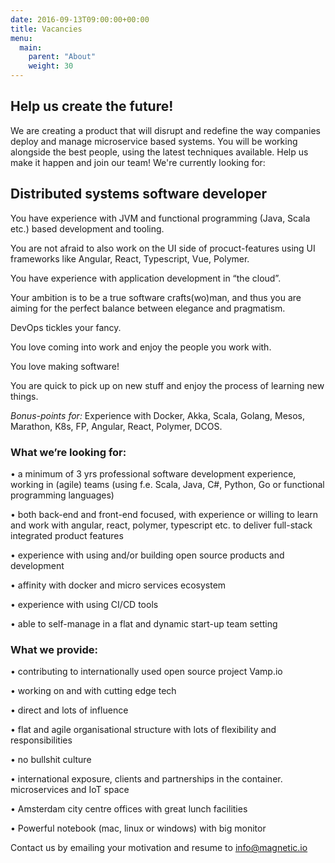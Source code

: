 ```yaml
---
date: 2016-09-13T09:00:00+00:00
title: Vacancies
menu:
  main:
    parent: "About"
    weight: 30
---
```

## Help us create the future!

We are creating a product that will disrupt and redefine the way companies deploy and manage microservice based systems. You will be working alongside the best people, using the latest techniques available. Help us make it happen and join our team! We're currently looking for:

## Distributed systems software developer

You have experience with JVM and functional programming (Java, Scala etc.) based development and tooling.

You are not afraid to also work on the UI side of procuct-features using UI frameworks like Angular, React, Typescript, Vue, Polymer.

You have experience with application development in “the cloud”.

Your ambition is to be a true software crafts(wo)man, and thus you are aiming for the perfect balance between elegance and pragmatism.

DevOps tickles your fancy.

You love coming into work and enjoy the people you work with.

You love making software!

You are quick to pick up on new stuff and enjoy the process of learning new things.

*Bonus-points for:*
Experience with Docker, Akka, Scala, Golang, Mesos, Marathon, K8s, FP, Angular, React, Polymer, DCOS.

### What we’re looking for:
• a minimum of 3 yrs professional software development experience, working in (agile) teams (using f.e. Scala, Java, C#, Python, Go or functional programming languages)

• both back-end and front-end focused, with experience or willing to learn and work with angular, react, polymer, typescript etc. to deliver full-stack integrated product features

• experience with using and/or building open source products and development

• affinity with docker and micro services ecosystem

• experience with using CI/CD tools

• able to self-manage in a flat and dynamic start-up team setting

### What we provide:
• contributing to internationally used open source project Vamp.io

• working on and with cutting edge tech

• direct and lots of influence

• flat and agile organisational structure with lots of flexibility and responsibilities

• no bullshit culture

• international exposure, clients and partnerships in the container. microservices and IoT space

• Amsterdam city centre offices with great lunch facilities

• Powerful notebook (mac, linux or windows) with big monitor

Contact us by emailing your motivation and resume to info@magnetic.io
